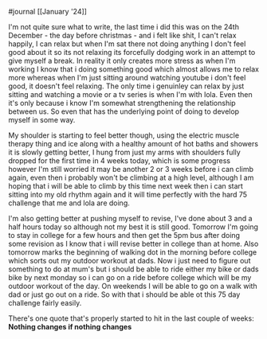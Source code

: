 #journal [[January '24]]

I'm not quite sure what to write, the last time i did this was on the 24th December - the day before christmas - and i felt like shit, I can't relax happily, I can relax but when I'm sat there not doing anything I don't feel good about it so its not relaxing its forcefully dodging work in an attempt to give myself a break. In reality it only creates more stress as when I'm working I know that i doing something good which almost allows me to relax more whereas when I'm just sitting around watching youtube i don't feel good, it doesn't feel relaxing. The only time i genuinley can relax by just sitting and watching a movie or a tv series is when I'm with lola. Even then it's only because i know I'm somewhat strengthening the relationship between us. So even that has the underlying point of doing to develop myself in some way.

My shoulder is starting to feel better though, using the electric muscle therapy thing and ice along with a healthy amount of hot baths and showers it is slowly getting better, I hung from just my arms with shoulders fully dropped for the first time in 4 weeks today, which is some progress however I'm still worried it may be another 2 or 3 weeks before i can climb again, even then i probably won't be climbing at a high level, although I am hoping that i will be able to climb by this time next week then i can start sitting into my old rhythm again and it will time perfectly with the hard 75 challenge that me and lola are doing.

I'm also getting better at pushing myself to revise, I've done about 3 and a half hours today so although not my best it is still good. Tomorrow I'm going to stay in college for a few hours and then get the 5pm bus after doing some revision as I know that i will revise better in college than at home. Also tomorrow marks the beginning of walking dot in the morning before college which sorts out my outdoor workout at dads. Now i just need to figure out something to do at mum's but i should be able to ride either my bike or dads bike by next monday so i can go on a ride before college which will be my outdoor workout of the day. On weekends I will be able to go on a walk with dad or just go out on a ride. So with that i should be able ot this 75 day challenge fairly easily.

There's one quote that's properly started to hit in the last couple of weeks:
**Nothing changes if nothing changes**

